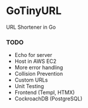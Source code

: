 # GoTinyURL

URL Shortener in Go

### TODO
- Echo for server
- Host in AWS EC2
- More error handling
- Collision Prevention
- Custom URLs
- Unit Testing
- Frontend (Templ, HTMX)
- CockroachDB (PostgreSQL)

